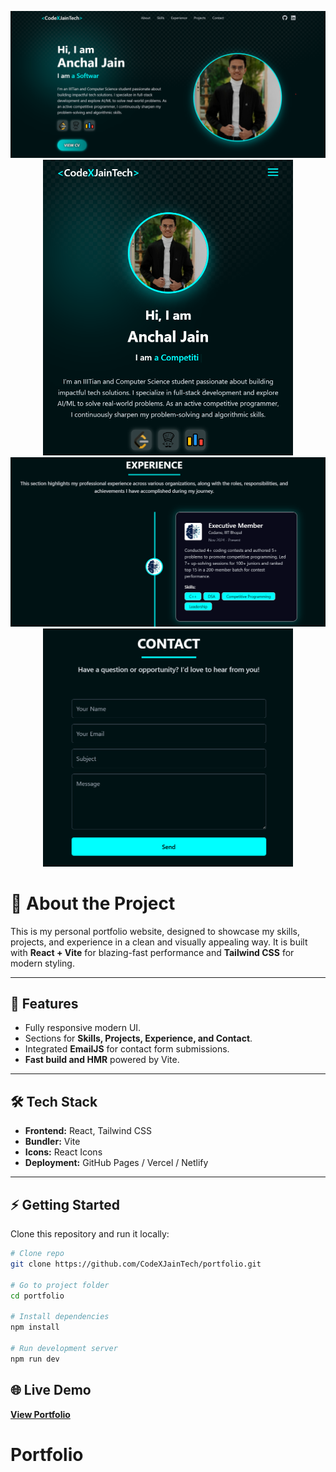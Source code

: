 <p align="center">
  <img src="preview/image.png" alt="Landing Page" width="800"/>
  <img src="preview/image-3.png" alt="Projects Page" width="400"/>
  <img src="preview/image-2.png" alt="Experience Section" width="800"/>
  <img src="preview/image-1.png" alt="Contact Section" width="400"/>
</p>

# 📖 About the Project
This is my personal portfolio website, designed to showcase my skills, projects, and experience in a clean and visually appealing way. It is built with **React + Vite** for blazing-fast performance and **Tailwind CSS** for modern styling.

---

## 🚀 Features
- Fully responsive modern UI.  
- Sections for **Skills, Projects, Experience, and Contact**.  
- Integrated **EmailJS** for contact form submissions.  
- **Fast build and HMR** powered by Vite.  

---

## 🛠 Tech Stack
- **Frontend:** React, Tailwind CSS  
- **Bundler:** Vite  
- **Icons:** React Icons  
- **Deployment:** GitHub Pages / Vercel / Netlify  

---

## ⚡ Getting Started
Clone this repository and run it locally:

```bash
# Clone repo
git clone https://github.com/CodeXJainTech/portfolio.git

# Go to project folder
cd portfolio

# Install dependencies
npm install

# Run development server
npm run dev
```

## 🌐 Live Demo
[**View Portfolio**](https://your-portfolio-link.com)
# Portfolio
